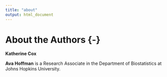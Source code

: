 ```yaml
---
title: "about"
output: html_document
---
```


# About the Authors {-}

**Katherine Cox**

**Ava Hoffman** is a Research Associate in the Department of Biostatistics at Johns Hopkins University.

